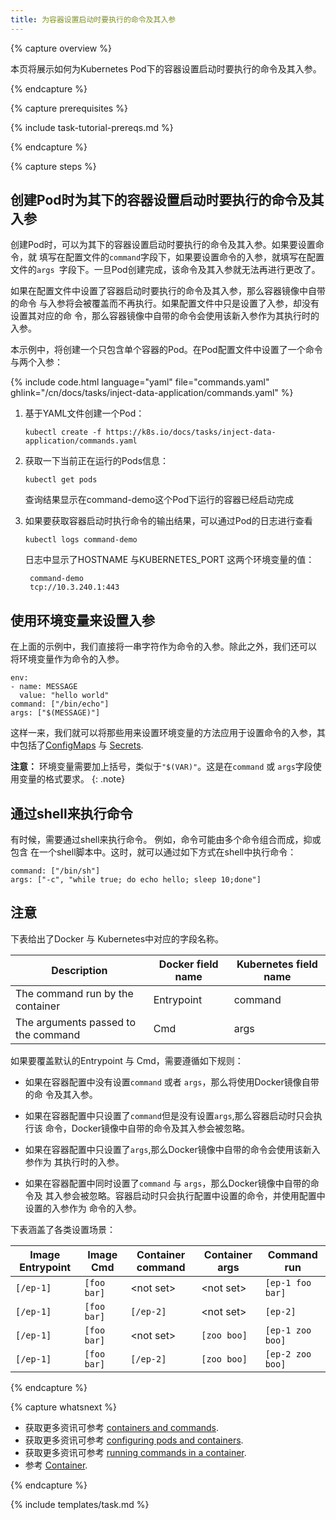 ```yaml
---
title: 为容器设置启动时要执行的命令及其入参
---
```


{% capture overview %}

本页将展示如何为Kubernetes Pod下的容器设置启动时要执行的命令及其入参。

{% endcapture %}


{% capture prerequisites %}

{% include task-tutorial-prereqs.md %}

{% endcapture %}


{% capture steps %}

## 创建Pod时为其下的容器设置启动时要执行的命令及其入参

创建Pod时，可以为其下的容器设置启动时要执行的命令及其入参。如果要设置命令，就
填写在配置文件的`command`字段下，如果要设置命令的入参，就填写在配置文件的`args
`字段下。一旦Pod创建完成，该命令及其入参就无法再进行更改了。

如果在配置文件中设置了容器启动时要执行的命令及其入参，那么容器镜像中自带的命令
与入参将会被覆盖而不再执行。如果配置文件中只是设置了入参，却没有设置其对应的命
令，那么容器镜像中自带的命令会使用该新入参作为其执行时的入参。

本示例中，将创建一个只包含单个容器的Pod。在Pod配置文件中设置了一个命令与两个入参：

{% include code.html language="yaml" file="commands.yaml" ghlink="/cn/docs/tasks/inject-data-application/commands.yaml" %}

1. 基于YAML文件创建一个Pod：

       kubectl create -f https://k8s.io/docs/tasks/inject-data-application/commands.yaml

1. 获取一下当前正在运行的Pods信息：

       kubectl get pods

    查询结果显示在command-demo这个Pod下运行的容器已经启动完成

1. 如果要获取容器启动时执行命令的输出结果，可以通过Pod的日志进行查看

       kubectl logs command-demo

    日志中显示了HOSTNAME 与KUBERNETES_PORT 这两个环境变量的值：

        command-demo
        tcp://10.3.240.1:443

## 使用环境变量来设置入参

在上面的示例中，我们直接将一串字符作为命令的入参。除此之外，我们还可以
将环境变量作为命令的入参。

    env:
    - name: MESSAGE
      value: "hello world"
    command: ["/bin/echo"]
    args: ["$(MESSAGE)"]

这样一来，我们就可以将那些用来设置环境变量的方法应用于设置命令的入参，其
中包括了[ConfigMaps](/docs/tasks/configure-pod-container/configure-pod-configmap/)
与
[Secrets](/docs/concepts/configuration/secret/).

**注意：** 环境变量需要加上括号，类似于`"$(VAR)"`。这是在`command` 
或 `args`字段使用变量的格式要求。
{: .note}

## 通过shell来执行命令

有时候，需要通过shell来执行命令。 例如，命令可能由多个命令组合而成，抑或包含
在一个shell脚本中。这时，就可以通过如下方式在shell中执行命令：

    command: ["/bin/sh"]
    args: ["-c", "while true; do echo hello; sleep 10;done"]

## 注意

下表给出了Docker 与 Kubernetes中对应的字段名称。

|              Description               |    Docker field name   | Kubernetes field name |
|----------------------------------------|------------------------|-----------------------|
|  The command run by the container      |   Entrypoint           |      command          |
|  The arguments passed to the command   |   Cmd                  |      args             |

如果要覆盖默认的Entrypoint 与 Cmd，需要遵循如下规则：

* 如果在容器配置中没有设置`command` 或者 `args`，那么将使用Docker镜像自带的命
令及其入参。

* 如果在容器配置中只设置了`command`但是没有设置`args`,那么容器启动时只会执行该
命令，Docker镜像中自带的命令及其入参会被忽略。

* 如果在容器配置中只设置了`args`,那么Docker镜像中自带的命令会使用该新入参作为
其执行时的入参。

* 如果在容器配置中同时设置了`command` 与 `args`，那么Docker镜像中自带的命令及
其入参会被忽略。容器启动时只会执行配置中设置的命令，并使用配置中设置的入参作为
命令的入参。

下表涵盖了各类设置场景：

| Image Entrypoint   |    Image Cmd     | Container command   |  Container args    |    Command run   |
|--------------------|------------------|---------------------|--------------------|------------------|
|     `[/ep-1]`      |   `[foo bar]`    |   &lt;not set&gt;   |   &lt;not set&gt;  | `[ep-1 foo bar]` |
|     `[/ep-1]`      |   `[foo bar]`    |      `[/ep-2]`      |   &lt;not set&gt;  |     `[ep-2]`     |
|     `[/ep-1]`      |   `[foo bar]`    |   &lt;not set&gt;   |     `[zoo boo]`    | `[ep-1 zoo boo]` |
|     `[/ep-1]`      |   `[foo bar]`    |   `[/ep-2]`         |     `[zoo boo]`    | `[ep-2 zoo boo]` |


{% endcapture %}

{% capture whatsnext %}

* 获取更多资讯可参考 [containers and commands](/docs/user-guide/containers/).
* 获取更多资讯可参考 [configuring pods and containers](/docs/tasks/).
* 获取更多资讯可参考 [running commands in a container](/docs/tasks/debug-application-cluster/get-shell-running-container/).
* 参考 [Container](/docs/reference/generated/kubernetes-api/{{page.version}}/#container-v1-core).

{% endcapture %}


{% include templates/task.md %}
